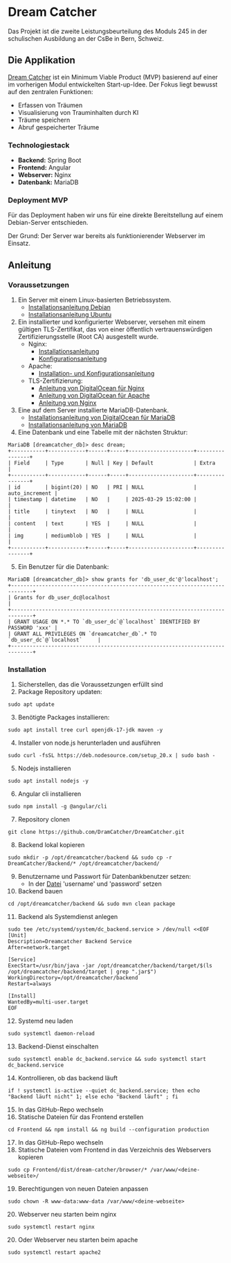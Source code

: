 # Dream Catcher



Das Projekt ist die zweite Leistungsbeurteilung des Moduls 245 in der schulischen Ausbildung an der CsBe in Bern, Schweiz.

## Die Applikation

[Dream Catcher](https://dreamcatcher.galister.ch) ist ein Minimum Viable Product (MVP) basierend auf einer im vorherigen Modul entwickelten Start-up-Idee. Der Fokus liegt bewusst auf den zentralen Funktionen:
- Erfassen von Träumen
- Visualisierung von Trauminhalten durch KI
- Träume speichern
- Abruf gespeicherter Träume

### Technologiestack

- **Backend:** Spring Boot
- **Frontend:** Angular
- **Webserver:** Nginx
- **Datenbank:** MariaDB

### Deployment MVP

Für das Deployment haben wir uns für eine direkte Bereitstellung auf einem Debian-Server entschieden.

Der Grund: Der Server war bereits als funktionierender Webserver im Einsatz.

## Anleitung

### Voraussetzungen

1. Ein Server mit einem Linux-basierten Betriebssystem.
    - [Installationsanleitung Debian](https://www.debian.org/releases/stable/i386/)
    - [Installationsanleitung Ubuntu](https://documentation.ubuntu.com/server/tutorial/basic-installation/index.html)
2. Ein installierter und konfigurierter Webserver, versehen mit einem gültigen TLS-Zertifikat, das von einer öffentlich vertrauenswürdigen Zertifizierungsstelle (Root CA) ausgestellt wurde.
    - Nginx:
        - [Installationsanleitung](https://docs.nginx.com/nginx/admin-guide/installing-nginx/installing-nginx-open-source/)
        - [Konfigurationsanleitung](https://nginx.org/en/docs/beginners_guide.html)
    - Apache:
        - [Installation- und Konfigurationsanleitung](https://ubuntu.com/tutorials/install-and-configure-apache#3-creating-your-own-website)
    - TLS-Zertifizierung:
        - [Anleitung von DigitalOcean für Nginx](https://www.digitalocean.com/community/tutorials/how-to-secure-nginx-with-let-s-encrypt-on-ubuntu-20-04)
        - [Anleitung von DigitalOcean für Apache](https://www.digitalocean.com/community/tutorials/how-to-secure-apache-with-let-s-encrypt-on-ubuntu)
        - [Anleitung von Nginx](https://nginx.org/en/docs/http/configuring_https_servers.html)
3. Eine auf dem Server installierte MariaDB-Datenbank.
    - [Installationsanleitung von DigitalOcean für MariaDB](https://www.digitalocean.com/community/tutorials/how-to-install-mariadb-on-ubuntu-20-04)
    - [Installationsanleitung von MariaDB](https://mariadb.com/kb/en/getting-installing-and-upgrading-mariadb/)
4. Eine Datenbank und eine Tabelle mit der nächsten Struktur:
```
MariaDB [dreamcatcher_db]> desc dream;
+-----------+------------+------+-----+---------------------+----------------+
| Field     | Type       | Null | Key | Default             | Extra          |
+-----------+------------+------+-----+---------------------+----------------+
| id        | bigint(20) | NO   | PRI | NULL                | auto_increment |
| timestamp | datetime   | NO   |     | 2025-03-29 15:02:00 |                |
| title     | tinytext   | NO   |     | NULL                |                |
| content   | text       | YES  |     | NULL                |                |
| img       | mediumblob | YES  |     | NULL                |                |
+-----------+------------+------+-----+---------------------+----------------+
```
5. Ein Benutzer für die Datenbank:
````
MariaDB [dreamcatcher_db]> show grants for 'db_user_dc'@'localhost';
+-----------------------------------------------------------------------------+
| Grants for db_user_dc@localhost                                             |
+-----------------------------------------------------------------------------+
| GRANT USAGE ON *.* TO `db_user_dc`@`localhost` IDENTIFIED BY PASSWORD 'xxx' |
| GRANT ALL PRIVILEGES ON `dreamcatcher_db`.* TO `db_user_dc`@`localhost`     |
+-----------------------------------------------------------------------------+
````

### Installation

1. Sicherstellen, das die Voraussetzungen erfüllt sind
2. Package Repository updaten:
```
sudo apt update
```
3. Benötigte Packages installieren:
```
sudo apt install tree curl openjdk-17-jdk maven -y
```
4. Installer von node.js herunterladen und ausführen
```
sudo curl -fsSL https://deb.nodesource.com/setup_20.x | sudo bash -
```
5. Nodejs installieren
```
sudo apt install nodejs -y
```
6. Angular cli installieren
```
sudo npm install -g @angular/cli
```
7. Repository clonen
```
git clone https://github.com/DramCatcher/DreamCatcher.git
```
8. Backend lokal kopieren
```
sudo mkdir -p /opt/dreamcatcher/backend && sudo cp -r DreamCatcher/Backend/* /opt/dreamcatcher/backend/
```
9. Benutzername und Passwort für Datenbankbenutzer setzen:
    - In der [Datei](./Backend/src/main/resources/application.yml) 'username' und 'password' setzen
10. Backend bauen
```
cd /opt/dreamcatcher/backend && sudo mvn clean package
```
11. Backend als Systemdienst anlegen
```
sudo tee /etc/systemd/system/dc_backend.service > /dev/null <<EOF
[Unit]
Description=Dreamcatcher Backend Service
After=network.target

[Service]
ExecStart=/usr/bin/java -jar /opt/dreamcatcher/backend/target/$(ls /opt/dreamcatcher/backend/target | grep ".jar$")
WorkingDirectory=/opt/dreamcatcher/backend
Restart=always

[Install]
WantedBy=multi-user.target
EOF
```
12. Systemd neu laden
```
sudo systemctl daemon-reload
```
13. Backend-Dienst einschalten
```
sudo systemctl enable dc_backend.service && sudo systemctl start dc_backend.service
```
14. Kontrollieren, ob das backend läuft
```
if ! systemctl is-active --quiet dc_backend.service; then echo "Backend läuft nicht" 1; else echo "Backend läuft" ; fi
```
15. In das GitHub-Repo wechseln
16. Statische Dateien für das Frontend erstellen
```
cd Frontend && npm install && ng build --configuration production
```
17. In das GitHub-Repo wechseln
18. Statische Dateien vom Frontend in das Verzeichnis des Webservers kopieren
```
sudo cp Frontend/dist/dream-catcher/browser/* /var/www/<deine-webseite>/
```
19. Berechtigungen von neuen Dateien anpassen
```
sudo chown -R www-data:www-data /var/www/<deine-webseite>
```
20. Webserver neu starten beim nginx
```
sudo systemctl restart nginx 
```
20. Oder Webserver neu starten beim apache
```
sudo systemctl restart apache2 
```
